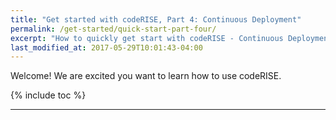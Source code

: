 ```yaml
---
title: "Get started with codeRISE, Part 4: Continuous Deployment"
permalink: /get-started/quick-start-part-four/
excerpt: "How to quickly get start with codeRISE - Continuous Deployment"
last_modified_at: 2017-05-29T10:01:43-04:00
---
```


Welcome! We are excited you want to learn how to use codeRISE.

{% include toc %}


---
